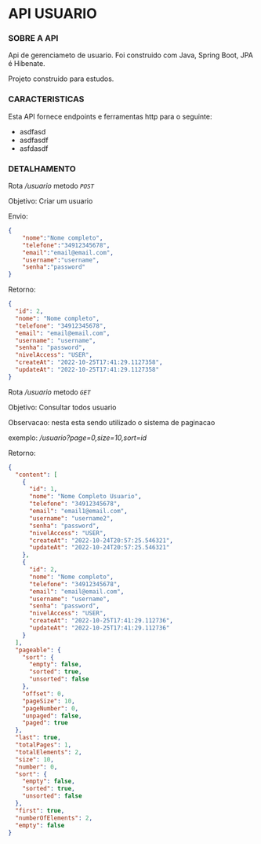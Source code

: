 # API USUARIO

### SOBRE A API
Api de gerenciameto de usuario.
Foi construido com Java, Spring Boot, JPA é Hibenate.

Projeto construido para estudos.

### CARACTERISTICAS
Esta API fornece endpoints e ferramentas http para o seguinte:
- asdfasd
- asdfasdf
- asfdasdf

### DETALHAMENTO
Rota <i>/usuario</i> metodo <i>`POST`</i>

Objetivo: Criar um usuario

Envio:
```json
{
	"nome":"Nome completo",
	"telefone":"34912345678",
	"email":"email@email.com",
	"username":"username",
	"senha":"password"
}
```
Retorno:
```json
{
  "id": 2,
  "nome": "Nome completo",
  "telefone": "34912345678",
  "email": "email@email.com",
  "username": "username",
  "senha": "password",
  "nivelAccess": "USER",
  "createAt": "2022-10-25T17:41:29.1127358",
  "updateAt": "2022-10-25T17:41:29.1127358"
}
```

Rota <i>/usuario</i> metodo <i>`GET`</i>

Objetivo: Consultar todos usuario

Observacao: nesta esta sendo utilizado o sistema de paginacao

exemplo: <i>/usuario?page=0,size=10,sort=id </i>

Retorno:
```json
{
  "content": [
    {
      "id": 1,
      "nome": "Nome Completo Usuario",
      "telefone": "34912345678",
      "email": "email1@email.com",
      "username": "username2",
      "senha": "password",
      "nivelAccess": "USER",
      "createAt": "2022-10-24T20:57:25.546321",
      "updateAt": "2022-10-24T20:57:25.546321"
    },
    {
      "id": 2,
      "nome": "Nome completo",
      "telefone": "34912345678",
      "email": "email@email.com",
      "username": "username",
      "senha": "password",
      "nivelAccess": "USER",
      "createAt": "2022-10-25T17:41:29.112736",
      "updateAt": "2022-10-25T17:41:29.112736"
    }
  ],
  "pageable": {
    "sort": {
      "empty": false,
      "sorted": true,
      "unsorted": false
    },
    "offset": 0,
    "pageSize": 10,
    "pageNumber": 0,
    "unpaged": false,
    "paged": true
  },
  "last": true,
  "totalPages": 1,
  "totalElements": 2,
  "size": 10,
  "number": 0,
  "sort": {
    "empty": false,
    "sorted": true,
    "unsorted": false
  },
  "first": true,
  "numberOfElements": 2,
  "empty": false
}
```



